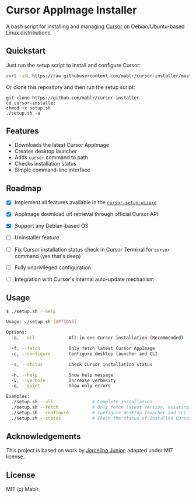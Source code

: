 # Cursor AppImage Installer

A bash script for installing and managing [Cursor](https://cursor.sh/) on Debian/Ubuntu-based Linux distributions.

## Quickstart

Just run the setup script to install and configure Cursor:
```bash
curl -sSL https://raw.githubusercontent.com/mablr/cursor-installer/master/setup.sh | bash -s -- -a
```

Or clone this repository and then run the setup script:
```
git clone https://github.com/mablr/cursor-installer
cd cursor-installer
chmod +x setup.sh
./setup.sh -a
```

## Features

- Downloads the latest Cursor AppImage
- Creates desktop launcher
- Adds `cursor` command to path
- Checks installation status
- Simple command-line interface

## Roadmap

- [x] Implement all features available in the [`cursor-setup-wizard`](https://github.com/jorcelinojunior/cursor-setup-wizard/)
- [x] AppImage download url retrieval through official Cursor API
- [x] Support any Debian-based OS
- [ ] Uninstaller feature
- [ ] Fix Cursor installation status check in Cursor Terminal for `cursor` command (yes that's deep)
- [ ] Fully unprivileged configuration
- [ ] Integration with Cursor's internal auto-update mechanism


## Usage

```bash
$ ./setup.sh --help

Usage: ./setup.sh [OPTIONS]

Options:
  -a, --all             All-in-one Cursor installation (Recommended)

  -f, --fetch           Only fetch latest Cursor AppImage 
  -c, --configure       Configure desktop launcher and CLI

  -s, --status          Check Cursor installation status

  -h, --help            Show help message
  -v, --verbose         Increase verbosity
  -q, --quiet           Show only errors

Examples:
  ./setup.sh --all               # Complete installation
  ./setup.sh --fetch             # Only fetch latest version, existing configuration will be preserved
  ./setup.sh --configure         # Configure desktop launcher and CLI for latest downloaded version
  ./setup.sh --status            # Check the status of installed Cursor version
```

## Acknowledgements

This project is based on work by [Jorcelino Junior](https://github.com/jorcelinojunior/cursor-setup-wizard/), adapted under MIT license.

## License

MIT (c) Mablr